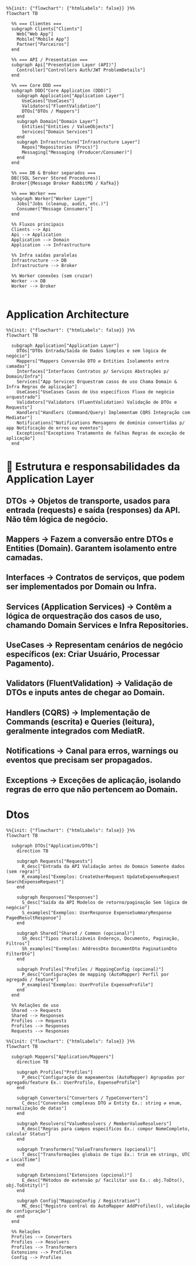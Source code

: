 ```mermaid

%%{init: {"flowchart": {"htmlLabels": false}} }%%
flowchart TB

  %% === Clientes ===
  subgraph Clients["Clients"]
    Web["Web App"]
    Mobile["Mobile App"]
    Partner["Parceiros"]
  end

  %% === API / Presentation ===
  subgraph Api["Presentation Layer (API)"]
    Controller["Controllers Auth/JWT ProblemDetails"]
  end

  %% === Core DDD ===
  subgraph DDD["Core Application (DDD)"]
    subgraph Application["Application Layer"]
      UseCases["UseCases"]
      Validators["FluentValidation"]
      DTOs["DTOs / Mappers"]
    end
    subgraph Domain["Domain Layer"]
      Entities["Entities / ValueObjects"]
      Services["Domain Services"]
    end
    subgraph Infrastructure["Infrastructure Layer"]
      Repos["Repositories (Procs)"]
      Messaging["Messaging (Producer/Consumer)"]
    end
  end

  %% === DB & Broker separados ===
  DB[(SQL Server Stored Procedures)]
  Broker{{Message Broker RabbitMQ / Kafka}}

  %% === Worker ===
  subgraph Worker["Worker Layer"]
    Jobs["Jobs (cleanup, audit, etc.)"]
    Consumer["Message Consumers"]
  end

  %% Fluxos principais
  Clients --> Api
  Api --> Application
  Application --> Domain
  Application --> Infrastructure

  %% Infra saídas paralelas
  Infrastructure --> DB
  Infrastructure --> Broker

  %% Worker conexões (sem cruzar)
  Worker --> DB
  Worker --> Broker


```

# Application Architecture

```mermaid
%%{init: {"flowchart": {"htmlLabels": false}} }%%
flowchart TB

  subgraph Application["Application Layer"]
    DTOs["DTOs Entrada/Saída de Dados Simples e sem lógica de negócio"]
    Mappers["Mappers Conversão DTO ⇄ Entities Isolamento entre camadas"]
    Interfaces["Interfaces Contratos p/ Serviços Abstrações p/ Domain/Infra"]
    Services["App Services Orquestram casos de uso Chama Domain & Infra Regras de aplicação"]
    UseCases["UseCases Casos de Uso específicos Fluxo de negócio orquestrado"]
    Validators["Validators (FluentValidation) Validação de DTOs e Requests"]
    Handlers["Handlers (Command/Query) Implementam CQRS Integração com Mediator"]
    Notifications["Notifications Mensagens de domínio convertidas p/ app Notificação de erros ou eventos"]
    Exceptions["Exceptions Tratamento de falhas Regras de exceção de aplicação"]
  end

```

# 📂 Estrutura e responsabilidades da Application Layer

## DTOs → Objetos de transporte, usados para entrada (requests) e saída (responses) da API. Não têm lógica de negócio.

## Mappers → Fazem a conversão entre DTOs e Entities (Domain). Garantem isolamento entre camadas.

## Interfaces → Contratos de serviços, que podem ser implementados por Domain ou Infra.

## Services (Application Services) → Contêm a lógica de orquestração dos casos de uso, chamando Domain Services e Infra Repositories.

## UseCases → Representam cenários de negócio específicos (ex: Criar Usuário, Processar Pagamento).

## Validators (FluentValidation) → Validação de DTOs e inputs antes de chegar ao Domain.

## Handlers (CQRS) → Implementação de Commands (escrita) e Queries (leitura), geralmente integrados com MediatR.

## Notifications → Canal para erros, warnings ou eventos que precisam ser propagados.

## Exceptions → Exceções de aplicação, isolando regras de erro que não pertencem ao Domain.

# Dtos

```mermaid
%%{init: {"flowchart": {"htmlLabels": false}} }%%
flowchart TB

  subgraph DTOs["Application/DTOs"]
    direction TB

    subgraph Requests["Requests"]
      R_desc["Entrada da API Validação antes do Domain Somente dados (sem regra)"]
      R_examples["Exemplos: CreateUserRequest UpdateExpenseRequest SearchExpenseRequest"]
    end

    subgraph Responses["Responses"]
      S_desc["Saída da API Modelos de retorno/paginação Sem lógica de negócio"]
      S_examples["Exemplos: UserResponse ExpenseSummaryResponse PagedResultResponse"]
    end

    subgraph Shared["Shared / Common (opcional)"]
      Sh_desc["Tipos reutilizáveis Endereço, Documento, Paginação, Filtros"]
      Sh_examples["Exemplos: AddressDto DocumentDto PaginationDto FilterDto"]
    end

    subgraph Profiles["Profiles / MappingConfig (opcional)"]
      P_desc["Configurações de mapping (AutoMapper) Perfil por agregado / feature"]
      P_examples["Exemplos: UserProfile ExpenseProfile"]
    end
  end

  %% Relações de uso
  Shared --> Requests
  Shared --> Responses
  Profiles --> Requests
  Profiles --> Responses
  Requests --> Responses

```

```mermaid
%%{init: {"flowchart": {"htmlLabels": false}} }%%
flowchart TB

  subgraph Mappers["Application/Mappers"]
    direction TB

    subgraph Profiles["Profiles"]
      P_desc["Configuração de mapeamentos (AutoMapper) Agrupadas por agregado/feature Ex.: UserProfile, ExpenseProfile"]
    end

    subgraph Converters["Converters / TypeConverters"]
      C_desc["Conversões complexas DTO ⇄ Entity Ex.: string ⇄ enum, normalização de datas"]
    end

    subgraph Resolvers["ValueResolvers / MemberValueResolvers"]
      R_desc["Regras para campos específicos Ex.: compor NomeCompleto, calcular Status"]
    end

    subgraph Transformers["ValueTransformers (opcional)"]
      T_desc["Transformações globais de tipo Ex.: trim em strings, UTC ⇄ LocalTime"]
    end

    subgraph Extensions["Extensions (opcional)"]
      E_desc["Métodos de extensão p/ facilitar uso Ex.: obj.ToDto(), obj.ToEntity()"]
    end

    subgraph Config["MappingConfig / Registration"]
      MC_desc["Registro central do AutoMapper AddProfiles(), validação de configuração"]
    end
  end

  %% Relações
  Profiles --> Converters
  Profiles --> Resolvers
  Profiles --> Transformers
  Extensions --> Profiles
  Config --> Profiles

```

